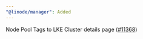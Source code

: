 ```yaml
---
"@linode/manager": Added
---
```


Node Pool Tags to LKE Cluster details page ([#11368](https://github.com/linode/manager/pull/11368))
